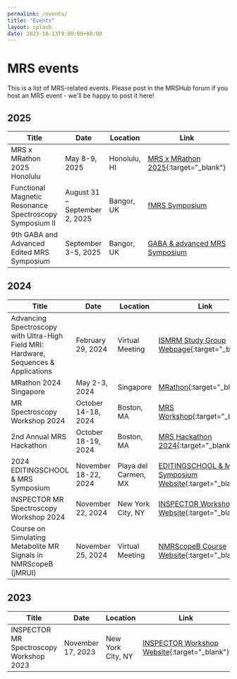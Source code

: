 ```yaml
---
permalink: /events/
title: "Events"
layout: splash
date: 2023-10-13T9:00:00+00:00
---
```


# MRS events

This is a list of MRS-related events. Please post in the MRSHub forum if you host an MRS event - we'll be happy to post it here!

## 2025

| Title | Date | Location | Link |
|-------|------|----------|------|
| MRS x MRathon 2025 Honolulu | May 8-9, 2025 | Honolulu, HI | [MRS x MRathon 2025](https://sites.google.com/view/mrsxmrathon2025/){:target="_blank"} |
| Functional Magnetic Resonance Spectroscopy Symposium II | August 31 – September 2, 2025 | Bangor, UK | [fMRS Symposium](https://pgmm03.uk/functional-magnetic-resonance-spectroscopy-symposium-ii-1st-2nd-september-2025/) |
| 9th GABA and Advanced Edited MRS Symposium | September 3-5, 2025 | Bangor, UK | [GABA & advanced MRS Symposium](https://pgmm03.uk/edited-spectroscopy-symposium-ii-3rd-5th-september-2025/)|

## 2024

| Title | Date | Location | Link |
|-------|------|----------|------|
| Advancing Spectroscopy with Ultra-High Field MRI: Hardware, Sequences & Applications | February 29, 2024 | Virtual Meeting | [ISMRM Study Group Webpage](https://www.ismrm.org/virtual-meetings/){:target="_blank"} |
| MRathon 2024 Singapore | May 2-3, 2024 | Singapore | [MRathon](https://mrathon.github.io/singapore2024/){:target="_blank"} |
| MR Spectroscopy Workshop 2024 | October 14-18, 2024 | Boston, MA | [MRS Workshop](https://www.ismrm.org/workshops/2024/MRS/){:target="_blank"} |
| 2nd Annual MRS Hackathon | October 18-19, 2024 | Boston, MA | [MRS Hackathon 2024](https://sites.google.com/view/mrshackathon2024/){:target="_blank"} |
| 2024 EDITINGSCHOOL & MRS Symposium | November 18-22, 2024 | Playa del Carmen, MX | [EDITINGSCHOOL & MRS Symposium Website](https://www.gabamrs.com/editingschool){:target="_blank"} |
| INSPECTOR MR Spectroscopy Workshop 2024 | November 22, 2024 | New York City, NY | [INSPECTOR Workshop Website](https://juchem.bme.columbia.edu/content/mr-spectroscopy-workshop){:target="_blank"} |
| Course on Simulating Metabolite MR Signals in NMRScopeB (jMRUI) | November 25, 2024 | Virtual Meeting | [NMRScopeB Course Website](http://isibrno.cz/czbi/training.html#NMRScopeB){:target="_blank"} |

## 2023

| Title | Date | Location | Link |
|-------|------|----------|------|
| INSPECTOR MR Spectroscopy Workshop 2023 | November 17, 2023 | New York City, NY | [INSPECTOR Workshop Website](https://juchem.bme.columbia.edu/content/mr-spectroscopy-workshop){:target="_blank"} |
